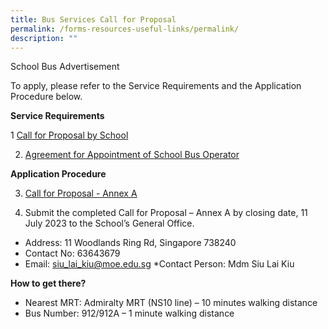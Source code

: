 ```yaml
---
title: Bus Services Call for Proposal
permalink: /forms-resources-useful-links/permalink/
description: ""
---
```

School Bus Advertisement


To apply, please refer to the Service Requirements and the Application Procedure below.

**Service Requirements**

1
[Call for Proposal by School](/files/call%20for%20proposal.pdf)

2. [Agreement for Appointment of School Bus Operator](/files/agreement%20for%20appointment%20of%20school%20bus%20operator.pdf)

**Application Procedure**

3. [Call for Proposal - Annex A](/files/call%20for%20proposal%20-%20annex%20a.pdf)





2. Submit the completed Call for Proposal – Annex A by closing date, 11 July 2023 to the School’s General Office.

* Address: 11 Woodlands Ring Rd, Singapore 738240
* Contact No: 63643679
* Email: siu_lai_kiu@moe.edu.sg
*Contact Person: Mdm Siu Lai Kiu

**How to get there?**
* Nearest MRT: Admiralty MRT (NS10 line) – 10 minutes walking distance
* Bus Number: 912/912A – 1 minute walking distance